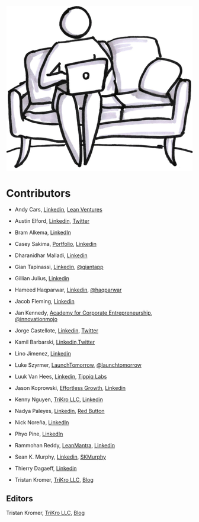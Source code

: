 ![](/assets/illustration-UserLaptop-shaded.jpg)
# Contributors

* Andy Cars, [Linkedin](https://se.linkedin.com/in/andycars), [Lean Ventures](http://leanventures.se/)

* Austin Elford, [Linkedin](https://www.linkedin.com/in/austinefurd), [Twitter](https://twitter.com/austinefurd)

* Bram Alkema, [LinkedIn](https://www.linkedin.com/in/bramalkema)

* Casey Sakima, [Portfolio](http://caseysakima.com/), [Linkedin](https://www.linkedin.com/in/caseysakima)

* Dharanidhar Malladi, [Linkedin](https://www.linkedin.com/in/dmalladi)

* Gian Tapinassi, [Linkedin](https://ie.linkedin.com/in/giantapinassi), [@giantapp](https://twitter.com/giantapp)

* Gillian Julius, [Linkedin](https://www.linkedin.com/in/gillianjulius)

* Hameed Haqparwar, [Linkedin](https://www.linkedin.com/in/haqparwar), [@haqparwar](https://twitter.com/haqparwar)

* Jacob Fleming, [Linkedin](https://www.linkedin.com/in/jakeflem/)

* Jan Kennedy, [Academy for Corporate Entrepreneurship](http://www.afce.co/), [@innovationmojo](https://twitter.com/innovationmojo)

* Jorge Castellote, [Linkedin](https://ae.linkedin.com/in/jorgecastelloteworldleadership), [Twitter](https://twitter.com/sircastel)

* Kamil Barbarski, [Linkedin](https://de.linkedin.com/in/kamilbarbarski),[Twitter](https://twitter.com/kamilbbs)

* Lino Jimenez, [Linkedin](https://www.linkedin.com/pub/lino-jimenez-jr/3/9b2/498)

* Luke Szyrmer, [LaunchTomorrow](http://blog.launchtomorrow.com/about-launch-tomorrow/), [@launchtomorrow](https://twitter.com/launchtomorrow)

* Luuk Van Hees, [Linkedin](https://nl.linkedin.com/pub/luuk-van-hees/29/93b/34b), [Tippiq Labs](https://www.tippiqlabs.nl/)

* Jason Koprowski, [Effortless Growth](http://www.effortlessgrowth.com/), [Linkedin](https://www.linkedin.com/in/jasonkoprowski)

* Kenny Nguyen, [TriKro LLC](http://www.trikro.com/), [Linkedin](https://www.linkedin.com/in/kennythanhnguyen)

* Nadya Paleyes, [Linkedin](https://ie.linkedin.com/in/nadyapaleyes), [Red Button](http://red-button.co)

* Nick Noreña, [LinkedIn](https://www.linkedin.com/in/nicknorena)

* Phyo Pine, [LinkedIn](https://ca.linkedin.com/in/phyop)

* Rammohan Reddy, [LeanMantra](http://leanmantra.in/), [Linkedin](https://in.linkedin.com/in/rammohankreddy)

* Sean K. Murphy, [Linkedin](https://www.linkedin.com/in/skmurphy), [SKMurphy](http://www.skmurphy.com/)

* Thierry Dagaeff, [Linkedin](https://ch.linkedin.com/pub/thierry-dagaeff/2/473/127)

* Tristan Kromer, [TriKro LLC](http://www.trikro.com/), [Blog](http://grasshopperherder.com/)

## Editors

Tristan Kromer, [TriKro LLC](http://www.trikro.com/), [Blog](http://grasshopperherder.com/)

